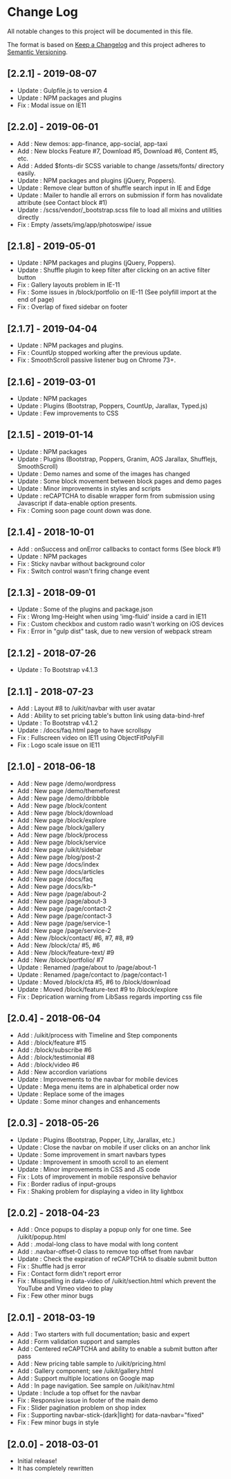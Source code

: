 # Change Log
All notable changes to this project will be documented in this file.

The format is based on [Keep a Changelog](http://keepachangelog.com/) 
and this project adheres to [Semantic Versioning](http://semver.org/).


## [2.2.1] - 2019-08-07
- Update : Gulpfile.js to version 4
- Update : NPM packages and plugins
- Fix    : Modal issue on IE11


## [2.2.0] - 2019-06-01
- Add    : New demos: app-finance, app-social, app-taxi
- Add    : New blocks Feature #7, Download #5, Download #6, Content #5, etc.
- Add    : Added $fonts-dir SCSS variable to change /assets/fonts/ directory easily.
- Update : NPM packages and plugins (jQuery, Poppers).
- Update : Remove clear button of shuffle search input in IE and Edge
- Update : Mailer to handle all errors on submission if form has novalidate attribute (see Contact block #1)
- Update : /scss/vendor/_bootstrap.scss file to load all mixins and utilities directly
- Fix    : Empty /assets/img/app/photoswipe/ issue


## [2.1.8] - 2019-05-01
- Update : NPM packages and plugins (jQuery, Poppers).
- Update : Shuffle plugin to keep filter after clicking on an active filter button
- Fix    : Gallery layouts problem in IE-11
- Fix    : Some issues in /block/portfolio on IE-11 (See polyfill import at the end of page)
- Fix    : Overlap of fixed sidebar on footer


## [2.1.7] - 2019-04-04
- Update : NPM packages and plugins.
- Fix    : CountUp stopped working after the previous update.
- Fix    : SmoothScroll passive listener bug on Chrome 73+.


## [2.1.6] - 2019-03-01
- Update : NPM packages
- Update : Plugins (Bootstrap, Poppers, CountUp, Jarallax, Typed.js)
- Update : Few improvements to CSS


## [2.1.5] - 2019-01-14
- Update : NPM packages
- Update : Plugins (Bootstrap, Poppers, Granim, AOS Jarallax, Shufflejs, SmoothScroll)
- Update : Demo names and some of the images has changed
- Update : Some block movement between block pages and demo pages
- Update : Minor improvements in styles and scripts
- Update : reCAPTCHA to disable wrapper form from submission using Javascript if data-enable option presents.
- Fix    : Coming soon page count down was done.


## [2.1.4] - 2018-10-01
- Add    : onSuccess and onError callbacks to contact forms (See block #1)
- Update : NPM packages
- Fix    : Sticky navbar without background color
- Fix    : Switch control wasn't firing change event


## [2.1.3] - 2018-09-01
- Update : Some of the plugins and package.json
- Fix    : Wrong Img-Height when using 'img-fluid' inside a card in IE11
- Fix    : Custom checkbox and custom radio wasn't working on iOS devices
- Fix    : Error in "gulp dist" task, due to new version of webpack stream


## [2.1.2] - 2018-07-26
- Update : To Bootstrap v4.1.3


## [2.1.1] - 2018-07-23
- Add    : Layout #8 to /uikit/navbar with user avatar
- Add    : Ability to set pricing table's button link using data-bind-href
- Update : To Bootstrap v4.1.2
- Update : /docs/faq.html page to have scrollspy
- Fix    : Fullscreen video on IE11 using ObjectFitPolyFill
- Fix    : Logo scale issue on IE11


## [2.1.0] - 2018-06-18
- Add    : New page /demo/wordpress
- Add    : New page /demo/themeforest
- Add    : New page /demo/dribbble
- Add    : New page /block/content
- Add    : New page /block/download
- Add    : New page /block/explore
- Add    : New page /block/gallery
- Add    : New page /block/process
- Add    : New page /block/service
- Add    : New page /uikit/sidebar
- Add    : New page /blog/post-2
- Add    : New page /docs/index
- Add    : New page /docs/articles
- Add    : New page /docs/faq
- Add    : New page /docs/kb-*
- Add    : New page /page/about-2
- Add    : New page /page/about-3
- Add    : New page /page/contact-2
- Add    : New page /page/contact-3
- Add    : New page /page/service-1
- Add    : New page /page/service-2
- Add    : New /block/contact/ #6, #7, #8, #9
- Add    : New /block/cta/ #5, #6
- Add    : New /block/feature-text/ #9
- Add    : New /block/portfolio/ #7
- Update : Renamed /page/about to /page/about-1
- Update : Renamed /page/contact to /page/contact-1
- Update : Moved /block/cta #5, #6 to /block/download
- Update : Moved /block/feature-text #9 to /block/explore
- Fix    : Deprication warning from LibSass regards importing css file


## [2.0.4] - 2018-06-04
- Add    : /uikit/process with Timeline and Step components
- Add    : /block/feature #15
- Add    : /block/subscribe #6
- Add    : /block/testimonial #8
- Add    : /block/video #6
- Add    : New accordion variations
- Update : Improvements to the navbar for mobile devices
- Update : Mega menu items are in alphabetical order now
- Update : Replace some of the images
- Update : Some minor changes and enhancements


## [2.0.3] - 2018-05-26
- Update : Plugins (Bootstrap, Popper, Lity, Jarallax, etc.)
- Update : Close the navbar on mobile if user clicks on an anchor link
- Update : Some improvement in smart navbars types
- Update : Improvement in smooth scroll to an element
- Update : Minor improvements in CSS and JS code
- Fix    : Lots of improvement in mobile responsive behavior
- Fix    : Border radius of input-groups
- Fix    : Shaking problem for displaying a video in lity lightbox


## [2.0.2] - 2018-04-23
- Add    : Once popups to display a popup only for one time. See /uikit/popup.html
- Add    : .modal-long class to have modal with long content
- Add    : .navbar-offset-0 class to remove top offset from navbar
- Update : Check the expiration of reCAPTCHA to disable submit button
- Fix    : Shuffle had js error
- Fix    : Contact form didn't report error
- Fix    : Misspelling in data-video of /uikit/section.html which prevent the YouTube and Vimeo video to play
- Fix    : Few other minor bugs


## [2.0.1] - 2018-03-19
- Add    : Two starters with full documentation; basic and expert
- Add    : Form validation support and samples
- Add    : Centered reCAPTCHA and ability to enable a submit button after pass
- Add    : New pricing table sample to /uikit/pricing.html
- Add    : Gallery component; see /uikit/gallery.html
- Add    : Support multiple locations on Google map
- Add    : In page navigation. See sample on /uikit/nav.html
- Update : Include a top offset for the navbar
- Fix    : Responsive issue in footer of the main demo
- Fix    : Slider pagination problem on shop index
- Fix    : Supporting navbar-stick-(dark|light) for data-navbar="fixed"
- Fix    : Few minor bugs in style


## [2.0.0] - 2018-03-01
- Initial release!
- It has completely rewritten 

